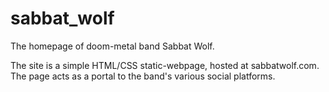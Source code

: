# sabbat_wolf
The homepage of doom-metal band Sabbat Wolf.

The site is a simple HTML/CSS static-webpage, hosted at sabbatwolf.com.
The page acts as a portal to the band's various social platforms.
